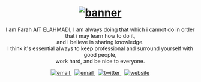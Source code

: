 <h1 align="center">
    <a href="https://farahelahmadi.me">
       <img  src="https://user-images.githubusercontent.com/70212296/145826064-74123dff-e699-4fa5-9f7a-779bcad0f2f1.gif" alt="banner">
    <a/>
</h1>


<p align="center">
  I am Farah AIT ELAHMADI, I am always doing that which i cannot do in order that i may learn how to do it,<br> and i believe in sharing knowledge.<br>
  I think it's essential always to keep professional and surround yourself with good people,<br> work hard, and be nice to everyone.
<p/>
<p align="center">
  <a href="mailto:farahaitelahmadi@gmail.com">
     <img  src="https://img.shields.io/badge/email-04001E?style=for-the-badge&logo=gmail&logoColor=FE19AA" alt="email">
  <a/>&nbsp;
  <a href="https://www.linkedin.com/in/farah-ahmadi">
     <img  src="https://img.shields.io/badge/linkedin-04001E?style=for-the-badge&logo=linkedin&logoColor=FE19AA" alt="email">
  <a/>&nbsp;
  <a href="https://twitter.com/ahmadiF__">
     <img  src="https://img.shields.io/badge/twitter-04001E?style=for-the-badge&logo=twitter&logoColor=FE19AA" alt="twitter">
  <a/>&nbsp;
  <a href="https://farahelahmadi.me">
     <img  src="https://img.shields.io/badge/website-04001E?style=for-the-badge&logo=about.me&logoColor=FE19AA" alt="website">
  <a/>
<p/>
